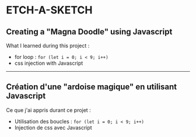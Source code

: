 # ETCH-A-SKETCH

## Creating a "Magna Doodle" using Javascript

What I learned during this project :

- for loop : `for (let i = 0; i < 9; i++)`
- css injection with Javascript

---

## Création d'une "ardoise magique" en utilisant Javascript

Ce que j'ai appris durant ce projet :

- Utilisation des boucles : `for (let i = 0; i < 9; i++)`
- Injection de css avec Javascript
